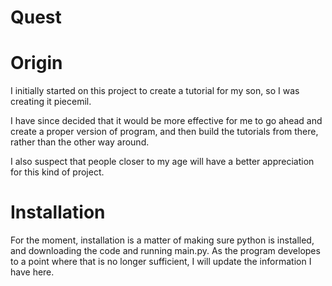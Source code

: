 # Quest

# Origin
I initially started on this project to create a tutorial for my son, so I was creating it piecemil.

I have since decided that it would be more effective for me to go ahead and create a proper version of program, and then build the tutorials from there, rather than the other way around.

I also suspect that people closer to my age will have a better appreciation for this kind of project.

# Installation
For the moment, installation is a matter of making sure python is installed, and downloading the code and running main.py. As the program developes to a point where that is no longer sufficient, I will update the information I have here.
